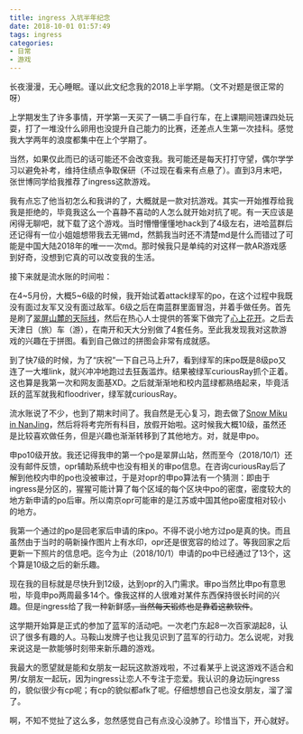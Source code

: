 ```yaml
---
title: ingress 入坑半年纪念
date: 2018-10-01 01:57:49
tags: ingress
categories:
- 日常
- 游戏
---
```


长夜漫漫，无心睡眠。谨以此文纪念我的2018上半学期。（文不对题是很正常的呀）

<!--more-->

上学期发生了许多事情，开学第一天买了一辆二手自行车，在上课期间翘课四处玩耍，打了一堆没什么卵用也没提升自己能力的比赛，还差点人生第一次挂科。感觉我大学两年的浪度都集中在上个学期了。

当然，如果仅此而已的话可能还不会改变我。我可能还是每天打打守望，偶尔学学习以避免补考，维持住绩点争取保研（不过现在看来有点悬了）。直到3月末吧，张世博同学给我推荐了ingress这款游戏。

我有点忘了他当初怎么和我讲的了，大概就是一款对抗游戏。其实一开始推荐给我我是拒绝的，毕竟我这么一个喜静不喜动的人怎么就开始对抗了呢。有一天应该是闲得无聊吧，就下载了这个游戏。当时懵懵懂懂地hack到了4级左右，进哈蓝群后还记得有一位小姐姐想带我去无锡md，然鹅我当时还不清楚md是什么而错过了可能是中国大陆2018年的唯一一次md。那时候我只是单纯的对这样一款AR游戏感到好奇，没想到它真的可以改变我的生活。

接下来就是流水账的时间啦：

在4~5月份，大概5~6级的时候，我开始试着attack绿军的po，在这个过程中我既没有面过友军又没有面过敌军。6级之后在南蓝群里面冒泡，并着手做任务。首先是刷了[翠屏山麓的天际线](https://ingressmosaik.com/mosaic/18702)，然后在热心人士提供的答案下做完了[心上花开](https://ingressmosaik.com/mosaic/15005)。之后去天津日（旅）车（游），在南开和天大分别做了4套任务。至此我发现我对这款游戏的兴趣在于拼图。看到自己做过的拼图会非常有成就感。

到了快7级的时候，为了“庆祝”一下自己马上升7，看到绿军的床po既是8级po又连了一大堆link，就兴冲冲地跑过去狂轰滥炸。结果被绿军curiousRay抓个正着。这也算是我第一次和网友面基XD。之后就渐渐地和校内蓝绿都熟络起来，毕竟活跃的蓝军就我和floodriver，绿军就curiousRay。

流水账说了不少，也到了期末时间了。我自然是无心复习，跑去做了[Snow Miku in NanJing](https://ingressmosaik.com/mosaic/21921)，然后将将考完所有科目，放假开始啦。这时候我大概10级，虽然还是比较喜欢做任务，但是兴趣也渐渐转移到了其他地方。对，就是申po。

申po10级开放。我还记得我申的第一个po是翠屏山站，然而至今（2018/10/1）还没有邮件反馈，opr辅助系统中也没有相关的审po信息。在咨询curiousRay后了解到他校内申的po也没被审过，于是对opr的申po算法有一个猜测：即由于ingress是分区的，猩猩可能计算了每个区域的每个区块中po的密度，密度较大的地方新申请的po后审。所以南京opr可能审的是江苏或中国其他po密度相对较小的地方。

我第一个通过的po是回老家后申请的床po。不得不说小地方过po是真的快。而且虽然由于当时的萌新操作图片上有水印，opr还是很宽容的给过了。等我回家之后更新一下照片的信息吧。迄今为止（2018/10/1）申请的po中已经通过了13个，这个算是10级之后的新乐趣。

现在我的目标就是尽快升到12级，达到opr的入门需求。审po当然比申po有意思啦，毕竟申po两周最多14个。像我这样的人很难对某件东西保持很长时间的兴趣。但是ingress给了我一种新鲜感<del>，当然每天锻炼也是靠着这款软件</del>。

这学期开始算是正式的参加了蓝军的活动吧。一次老门东起8一次百家湖起8，认识了很多有趣的人。马鞍山发牌子也让我见识到了蓝军的行动力。怎么说呢，对我来说这是一款能够时刻带来新乐趣的游戏。

我最大的愿望就是能和女朋友一起玩这款游戏啦，不过看某乎上说这游戏不适合和男/女朋友一起玩，因为ingress让恋人不专注于恋爱。我认识的身边玩ingress的，貌似很少有cp呢；有cp的貌似都afk了呢。仔细想想自己也没女朋友，溜了溜了。

啊，不知不觉扯了这么多，忽然感觉自己有点没心没肺了。珍惜当下，开心就好。